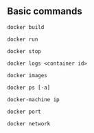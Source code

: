 ## Basic commands
`docker build`

`docker run`

`docker stop`

`docker logs <container id>`

`docker images`

`docker ps [-a]`

`docker-machine ip`

`docker port`

`docker network`